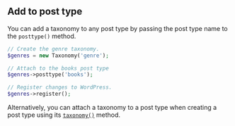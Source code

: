 ## Add to post type

You can add a taxonomy to any post type by passing the post type name to the `posttype()` method.

```php
// Create the genre taxonomy.
$genres = new Taxonomy('genre');

// Attach to the books post type
$genres->posttype('books');

// Register changes to WordPress.
$genres->register();
```

Alternatively, you can attach a taxonomy to a post type when creating a post type using its [`taxonomy()`](../post-types/Add-taxonomies.md) method.

